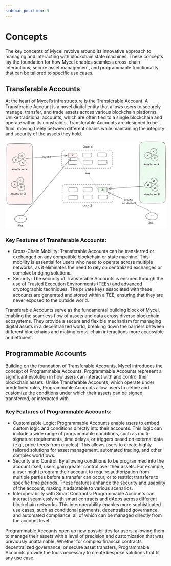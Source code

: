 ```yaml
---
sidebar_position: 3
---
```


# Concepts

The key concepts of Mycel revolve around its innovative approach to managing and interacting with blockchain state machines. These concepts lay the foundation for how Mycel enables seamless cross-chain interactions, secure asset management, and programmable functionality that can be tailored to specific use cases.

## Transferable Accounts

At the heart of Mycel’s infrastructure is the Transferable Account. A Transferable Account is a novel digital entity that allows users to securely manage, transfer, and trade assets across various blockchain platforms. Unlike traditional accounts, which are often tied to a single blockchain and operate within its constraints, Transferable Accounts are designed to be fluid, moving freely between different chains while maintaining the integrity and security of the assets they hold.

![transferable-account](../../assets/ta.png)

### Key Features of Transferable Accounts:

- Cross-Chain Mobility: Transferable Accounts can be transferred or exchanged on any compatible blockchain or state machine. This mobility is essential for users who need to operate across multiple networks, as it eliminates the need to rely on centralized exchanges or complex bridging solutions.
- Security: The security of Transferable Accounts is ensured through the use of Trusted Execution Environments (TEEs) and advanced cryptographic techniques. The private keys associated with these accounts are generated and stored within a TEE, ensuring that they are never exposed to the outside world.

Transferable Accounts serve as the fundamental building block of Mycel, enabling the seamless flow of assets and data across diverse blockchain ecosystems. They provide a secure and flexible mechanism for managing digital assets in a decentralized world, breaking down the barriers between different blockchains and making cross-chain interactions more accessible and efficient.

## Programmable Accounts

Building on the foundation of Transferable Accounts, Mycel introduces the concept of Programmable Accounts. Programmable Accounts represent a significant evolution in how users can interact with and control their blockchain assets. Unlike Transferable Accounts, which operate under predefined rules, Programmable Accounts allow users to define and customize the conditions under which their assets can be signed, transferred, or interacted with.

### Key Features of Programmable Accounts:

- Customizable Logic: Programmable Accounts enable users to embed custom logic and conditions directly into their accounts. This logic can include a wide range of programmable conditions, such as multi-signature requirements, time delays, or triggers based on external data (e.g., price feeds from oracles). This allows users to create highly tailored solutions for asset management, automated trading, and other complex workflows.
- Security and Control: By allowing conditions to be programmed into the account itself, users gain greater control over their assets. For example, a user might program their account to require authorization from multiple parties before a transfer can occur, or to restrict transfers to specific time periods. These features enhance the security and usability of the account, making it adaptable to various scenarios.
- Interoperability with Smart Contracts: Programmable Accounts can interact seamlessly with smart contracts and dApps across different blockchain networks. This interoperability enables more sophisticated use cases, such as conditional payments, decentralized governance, and automated compliance, all of which can be managed directly from the account level.

Programmable Accounts open up new possibilities for users, allowing them to manage their assets with a level of precision and customization that was previously unattainable. Whether for complex financial contracts, decentralized governance, or secure asset transfers, Programmable Accounts provide the tools necessary to create bespoke solutions that fit any use case.
